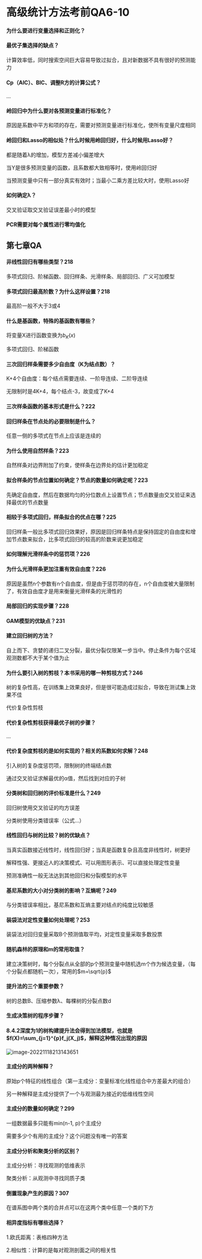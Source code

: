 # 高级统计方法考前QA6-10



#### 为什么要进行变量选择和正则化？



#### 最优子集选择的缺点？

计算效率低，同时搜索空间巨大容易导致过拟合，且对新数据不具有很好的预测能力

#### Cp（AIC）、BIC、调整R方的计算公式？

...

#### 岭回归中为什么要对各预测变量进行标准化？

原因是系数中平方和项的存在，需要对预测变量进行标准化，使所有变量尺度相同

#### 岭回归和Lasso的相似处？什么时候用岭回归好，什么时候用Lasso好？

都是随着λ的增加，模型方差减小偏差增大

当Y是很多预测变量的函数，且系数都大致相等时，使用岭回归好

当预测变量中只有一部分真实有效时；当最小二乘方差比较大时，使用Lasso好

#### 如何确定λ？

交叉验证取交叉验证误差最小时的模型

#### PCR需要对每个属性进行零均值化

## 第七章QA

#### 非线性回归有哪些类型？218

多项式回归、阶梯函数、回归样条、光滑样条、局部回归、广义可加模型

#### 多项式回归最⾼阶数？为什么这样设置？218

最高阶一般不大于3或4

#### 什么是基函数，特殊的基函数有哪些？

将变量X进行函数变换为$b_K(x)$

多项式回归、阶梯函数

#### 三次回归样条需要多少自由度（K为结点数）？

K+4个自由度：每个结点需要连续、一阶导连续、二阶导连续

无限制时是4K+4，每个结点-3，故变成了K+4

#### 三次样条函数的基本形式是什么？222



#### 回归样条在节点处的必要限制是什么？

任意一侧的多项式在节点上应该是连续的

#### 为什么使⽤⾃然样条？223

自然样条对边界附加了约束，使样条在边界处的估计更加稳定

#### 拟合样条的节点位置如何确定？节点的数量如何确定呢？223

先确定自由度，然后在数据均匀的分位数点上设置节点；节点数量由交叉验证来选择最优的节点数量

#### 相较于多项式回归，样条拟合的优点在哪？225

回归样条一般比多项式回归效果好，原因是回归样条特点是保持固定的自由度和增加节点数来拟合，比多项式回归的较高的阶数来说更加稳定

#### 如何理解光滑样条中的惩罚项？226

#### 为什么光滑样条更加注重有效⾃由度？226

原因是虽然n个参数有n个自由度，但是由于惩罚项的存在，n个自由度被大量限制了，有效自由度才是用来衡量光滑样条的光滑性的

#### 局部回归的实现步骤？228

#### GAM模型的优缺点？231



#### 建立回归树的方法？

自上而下、贪婪的递归二叉分裂，最优分裂仅限某一步当中。停止条件为每个区域观测数都不大于某个值为止

#### 为什么要引⼊树的剪枝？本书采⽤的哪⼀种剪枝⽅式？246

树的复杂性高，在训练集上效果良好，但是很可能造成过拟合，导致在测试集上效果不佳

代价复杂性剪枝

#### 代价复杂性剪枝获得最优子树的步骤？

...

#### 代价复杂度剪枝的是如何实现的？相关的系数如何求解？248

引入树的复杂度惩罚项，限制树的终端结点数

通过交叉验证求解最优的α值，然后找到对应的子树

#### 分类树和回归树的评价标准是什么？249

回归树使用交叉验证的均方误差

分类树使用分类错误率（公式...）

#### 线性回归与树的比较？树的优缺点？

当真实函数接近线性时，线性回归好；当真是函数复杂且高度非线性时，树更好

解释性强、更接近人的决策模式、可以用图形表示、可以直接处理定性变量

预测准确性一般无法达到其他回归和分裂模型的水平

#### 基尼系数的⼤⼩对分类树的影响？互熵呢？249

与分类错误率相比，基尼系数和互熵主要对结点的纯度比较敏感

#### 装袋法对定性变量如何处理呢？253

装袋法对回归变量采取B个预测值取平均，对定性变量采取多数投票

#### 随机森林的原理和m的常用取值？

建立决策树时，每个分裂点从全部的p个预测变量中随机选m个作为候选变量，（每个分裂点都随机一次），常用的$m=\sqrt{p}$

#### 提升法的三个重要参数？

树的总数B、压缩参数λ、每棵树的分裂点数d

#### 生成决策树的程序步骤？

#### 8.4.2深度为1的树构建提升法会得到加法模型，也就是$f(X)=\sum_{j=1}^{p}f_j(X_j)$，解释这种情况出现的原因

![image-20221118213143651](C:\Users\86188\AppData\Roaming\Typora\typora-user-images\image-20221118213143651.png)





#### 主成分的两种解释？

原始p个特征的线性组合（第一主成分：变量标准化线性组合中方差最大的组合）

另一种解释是主成分提供了一个与观测最为接近的低维线性空间

#### 主成分的数量如何确定？299

一组数据最多只能有min(n-1, p)个主成分

需要多少个有用的主成分？这个问题没有唯一的答案

#### 主成分分析和聚类分析的区别？

主成分分析：寻找观测的低维表示

聚类分析：从观测中寻找同质子类

#### 倒置现象产生的原因？307

在谱系图中两个类的合并点可以在这两个类中任意一个类的下方

#### 相异度指标有哪些选择？

1.欧氏距离：表格四种方法

2.相似性：计算的是每对观测剖面之间的相关性
